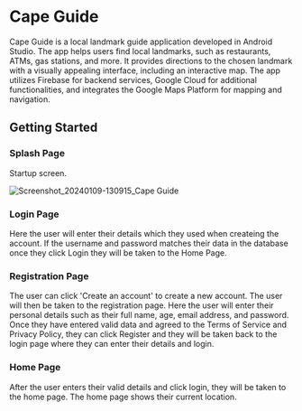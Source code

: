 # Cape Guide
Cape Guide is a local landmark guide application developed in Android Studio. The app helps users find local landmarks, such as restaurants, ATMs, gas stations, and more. It provides directions to the chosen landmark with a visually appealing interface, including an interactive map. The app utilizes Firebase for backend services, Google Cloud for additional functionalities, and integrates the Google Maps Platform for mapping and navigation.

## Getting Started

### Splash Page
Startup screen.

![Screenshot_20240109-130915_Cape Guide](https://github.com/basgbasg/test/assets/133644970/2cead583-943a-4910-8be5-719c6aa5234e)



### Login Page
Here the user will enter their details which they used when createing the account. If the username and password matches their data in the database once they click Login they will be taken to the Home Page. 



### Registration Page
The user can click 'Create an account' to create a new account. The user will then be taken to the registration page. Here the user will enter their personal details such as their full name, age, email address, and password. Once they have entered valid data and agreed to the Terms of Service and Privacy Policy, they can click Register and they will be taken back to the login page where they can enter their details and login.  

### Home Page
After the user enters their valid details and click login, they will be taken to the home page. The home page shows their current location. 

### 

